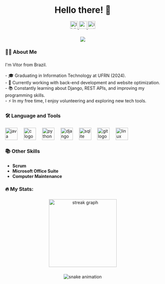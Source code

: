 
###

<h1 align="center">Hello there! 👋</h1>

<div align="center">
  <a href="https://www.linkedin.com/in/vítor-burratto-28830b254/">
    <img src="https://img.shields.io/static/v1?message=LinkedIn&logo=linkedin&label=&color=0077B5&logoColor=white&labelColor=&style=for-the-badge" height="25" alt="linkedin logo" />
  </a>
  <a href="mailto:vitorabd@gmail.com">
    <img src="https://img.shields.io/static/v1?message=Email&logo=gmail&label=&color=DB4437&logoColor=white&labelColor=&style=for-the-badge" height="25" alt="gmail logo" />
  </a>
  <a href="https://www.instagram.com/vitorburratto/">
    <img src="https://img.shields.io/static/v1?message=Instagram&logo=instagram&label=&color=E4405F&logoColor=white&labelColor=&style=for-the-badge" height="25" alt="instagram logo" />
  </a>
</div>

###

<div align="center">
  <img src="https://visitor-badge.laobi.icu/badge?page_id=VitorBurratto.VitorBurratto&" />
</div>

###

<h3 align="left">👨‍💻 About Me</h3>

###

<p align="left">
  I'm Vitor from Brazil.<br><br>
  - 🎓 Graduating in Information Technology at UFRN (2024).<br>
  - 🔭 Currently working with back-end development and website optimization.<br>
  - 📚 Constantly learning about Django, REST APIs, and improving my programming skills.<br>
  - ⚡ In my free time, I enjoy volunteering and exploring new tech tools.<br>
</p>

###

<h3 align="left">🛠 Language and Tools</h3>

###

<div align="left">
  <img src="https://cdn.jsdelivr.net/gh/devicons/devicon/icons/java/java-original-wordmark.svg" height="40" alt="java logo" />
  <img width="12" />
  <img src="https://cdn.jsdelivr.net/gh/devicons/devicon/icons/c/c-original.svg" height="40" alt="c logo" />
  <img width="12" />
  <img src="https://cdn.jsdelivr.net/gh/devicons/devicon/icons/python/python-original.svg" height="40" alt="python logo" />
  <img width="12" />
  <img src="https://cdn.jsdelivr.net/gh/devicons/devicon/icons/django/django-plain.svg" height="40" alt="django logo" />
  <img width="12" />
  <img src="https://cdn.jsdelivr.net/gh/devicons/devicon/icons/sqlite/sqlite-original.svg" height="40" alt="sqlite logo" />
  <img width="12" />
  <img src="https://cdn.jsdelivr.net/gh/devicons/devicon/icons/git/git-original.svg" height="40" alt="git logo" />
  <img width="12" />
  <img src="https://cdn.jsdelivr.net/gh/devicons/devicon/icons/linux/linux-original.svg" height="40" alt="linux logo" />
</div>

###

<h3 align="left">📚 Other Skills</h3>

###

- **Scrum**  
- **Microsoft Office Suite**  
- **Computer Maintenance**

###

<h3 align="left">🔥 My Stats:</h3>

###

<div align="center">
  <img src="https://streak-stats.demolab.com?user=VitorBurratto&locale=en&mode=daily&theme=dark&hide_border=false&border_radius=5&order=3" height="220" alt="streak graph" />
</div>

###

<div align="center">
  <img src="https://github.com/VitorBurratto/VitorBurratto/blob/output/github-contribution-grid-snake.svg" alt="snake animation" />
</div>
